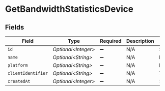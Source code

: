 # GetBandwidthStatisticsDevice


## Fields

| Field                            | Type                             | Required                         | Description                      | Example                          |
| -------------------------------- | -------------------------------- | -------------------------------- | -------------------------------- | -------------------------------- |
| `id`                             | *Optional\<Integer>*             | :heavy_minus_sign:               | N/A                              | 208                              |
| `name`                           | *Optional\<String>*              | :heavy_minus_sign:               | N/A                              | Roku Express                     |
| `platform`                       | *Optional\<String>*              | :heavy_minus_sign:               | N/A                              | Roku                             |
| `clientIdentifier`               | *Optional\<String>*              | :heavy_minus_sign:               | N/A                              | 793095d235660625108ef785cc7646e9 |
| `createdAt`                      | *Optional\<Integer>*             | :heavy_minus_sign:               | N/A                              | 1706470556                       |